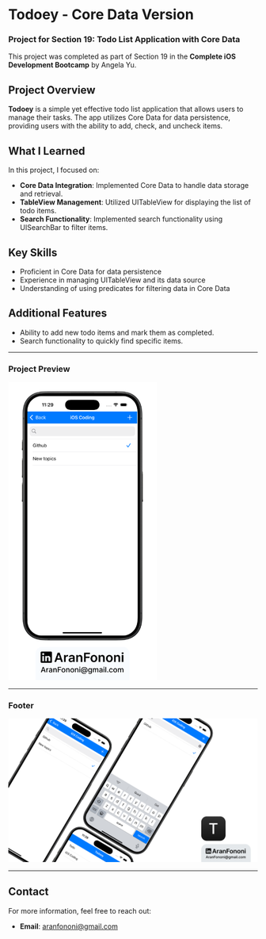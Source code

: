 # Todoey - Core Data Version

### Project for Section 19: **Todo List Application with Core Data**  
This project was completed as part of Section 19 in the **Complete iOS Development Bootcamp** by Angela Yu.

## Project Overview
**Todoey** is a simple yet effective todo list application that allows users to manage their tasks. The app utilizes Core Data for data persistence, providing users with the ability to add, check, and uncheck items.

## What I Learned
In this project, I focused on:
- **Core Data Integration**: Implemented Core Data to handle data storage and retrieval.
- **TableView Management**: Utilized UITableView for displaying the list of todo items.
- **Search Functionality**: Implemented search functionality using UISearchBar to filter items.

## Key Skills
- Proficient in Core Data for data persistence
- Experience in managing UITableView and its data source
- Understanding of using predicates for filtering data in Core Data

## Additional Features
- Ability to add new todo items and mark them as completed.
- Search functionality to quickly find specific items.

---

### Project Preview
<img src="./Documents/Readme.png" alt="Todoey Core Data App Preview" width="300px">

---

### Footer
![Footer Image](./Documents/Linkedin.jpg)

---

## Contact
For more information, feel free to reach out:  
- **Email**: [aranfononi@gmail.com](mailto:aranfononi@gmail.com)  
